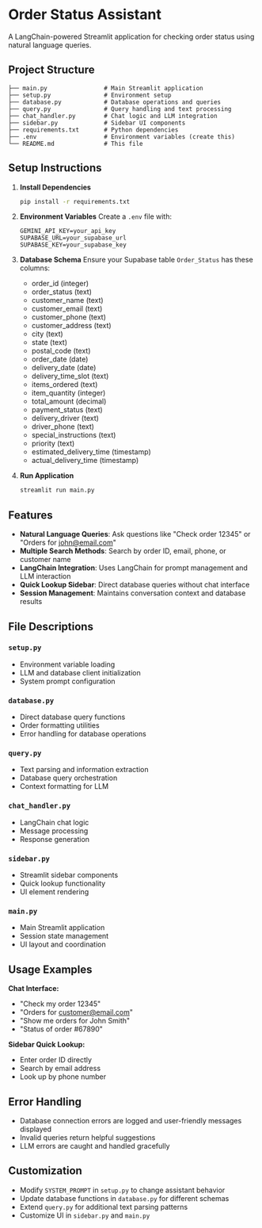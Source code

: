 # Order Status Assistant

A LangChain-powered Streamlit application for checking order status using natural language queries.

## Project Structure

```
├── main.py                # Main Streamlit application
├── setup.py               # Environment setup
├── database.py            # Database operations and queries
├── query.py               # Query handling and text processing
├── chat_handler.py        # Chat logic and LLM integration
├── sidebar.py             # Sidebar UI components
├── requirements.txt       # Python dependencies
├── .env                   # Environment variables (create this)
└── README.md              # This file
```

## Setup Instructions

1. **Install Dependencies**
   ```bash
   pip install -r requirements.txt
   ```

2. **Environment Variables**
   Create a `.env` file with:
   ```
   GEMINI_API_KEY=your_api_key
   SUPABASE_URL=your_supabase_url
   SUPABASE_KEY=your_supabase_key
   ```

3. **Database Schema**
   Ensure your Supabase table `Order_Status` has these columns:
   - order_id (integer)
   - order_status (text)
   - customer_name (text)
   - customer_email (text)
   - customer_phone (text)
   - customer_address (text)
   - city (text)
   - state (text)
   - postal_code (text)
   - order_date (date)
   - delivery_date (date)
   - delivery_time_slot (text)
   - items_ordered (text)
   - item_quantity (integer)
   - total_amount (decimal)
   - payment_status (text)
   - delivery_driver (text)
   - driver_phone (text)
   - special_instructions (text)
   - priority (text)
   - estimated_delivery_time (timestamp)
   - actual_delivery_time (timestamp)

4. **Run Application**
   ```bash
   streamlit run main.py
   ```

## Features

- **Natural Language Queries**: Ask questions like "Check order 12345" or "Orders for john@email.com"
- **Multiple Search Methods**: Search by order ID, email, phone, or customer name
- **LangChain Integration**: Uses LangChain for prompt management and LLM interaction
- **Quick Lookup Sidebar**: Direct database queries without chat interface
- **Session Management**: Maintains conversation context and database results

## File Descriptions

### `setup.py`
- Environment variable loading
- LLM and database client initialization
- System prompt configuration

### `database.py`
- Direct database query functions
- Order formatting utilities
- Error handling for database operations

### `query.py`
- Text parsing and information extraction
- Database query orchestration
- Context formatting for LLM

### `chat_handler.py`
- LangChain chat logic
- Message processing
- Response generation

### `sidebar.py`
- Streamlit sidebar components
- Quick lookup functionality
- UI element rendering

### `main.py`
- Main Streamlit application
- Session state management
- UI layout and coordination

## Usage Examples

**Chat Interface:**
- "Check my order 12345"
- "Orders for customer@email.com"
- "Show me orders for John Smith"
- "Status of order #67890"

**Sidebar Quick Lookup:**
- Enter order ID directly
- Search by email address
- Look up by phone number

## Error Handling

- Database connection errors are logged and user-friendly messages displayed
- Invalid queries return helpful suggestions
- LLM errors are caught and handled gracefully

## Customization

- Modify `SYSTEM_PROMPT` in `setup.py` to change assistant behavior
- Update database functions in `database.py` for different schemas
- Extend `query.py` for additional text parsing patterns
- Customize UI in `sidebar.py` and `main.py`
